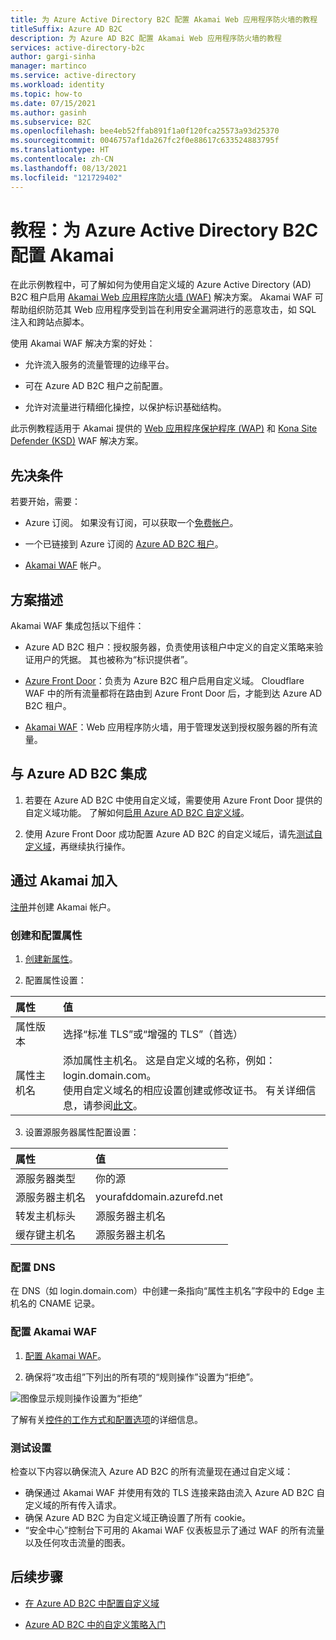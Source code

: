 ```yaml
---
title: 为 Azure Active Directory B2C 配置 Akamai Web 应用程序防火墙的教程
titleSuffix: Azure AD B2C
description: 为 Azure AD B2C 配置 Akamai Web 应用程序防火墙的教程
services: active-directory-b2c
author: gargi-sinha
manager: martinco
ms.service: active-directory
ms.workload: identity
ms.topic: how-to
ms.date: 07/15/2021
ms.author: gasinh
ms.subservice: B2C
ms.openlocfilehash: bee4eb52ffab891f1a0f120fca25573a93d25370
ms.sourcegitcommit: 0046757af1da267fc2f0e88617c633524883795f
ms.translationtype: HT
ms.contentlocale: zh-CN
ms.lasthandoff: 08/13/2021
ms.locfileid: "121729402"
---
```

# <a name="tutorial-configure-akamai-with-azure-active-directory-b2c"></a>教程：为 Azure Active Directory B2C 配置 Akamai

在此示例教程中，可了解如何为使用自定义域的 Azure Active Directory (AD) B2C 租户启用 [Akamai Web 应用程序防火墙 (WAF)](https://www.akamai.com/us/en/resources/web-application-firewall.jsp) 解决方案。 Akamai WAF 可帮助组织防范其 Web 应用程序受到旨在利用安全漏洞进行的恶意攻击，如 SQL 注入和跨站点脚本。

使用 Akamai WAF 解决方案的好处：

- 允许流入服务的流量管理的边缘平台。

- 可在 Azure AD B2C 租户之前配置。

- 允许对流量进行精细化操控，以保护标识基础结构。

此示例教程适用于 Akamai 提供的 [Web 应用程序保护程序 (WAP)](https://www.akamai.com/us/en/products/security/web-application-protector-enterprise-waf-firewall-ddos-protection.jsp) 和 [Kona Site Defender (KSD)](https://www.akamai.com/us/en/products/security/kona-site-defender.jsp) WAF 解决方案。

## <a name="prerequisites"></a>先决条件

若要开始，需要：

- Azure 订阅。 如果没有订阅，可以获取一个[免费帐户](https://azure.microsoft.com/free/)。

- 一个已链接到 Azure 订阅的 [Azure AD B2C 租户](tutorial-create-tenant.md)。

- [Akamai WAF](https://www.akamai.com/us/en/akamai-free-trials.jsp) 帐户。
 
## <a name="scenario-description"></a>方案描述

Akamai WAF 集成包括以下组件：

- Azure AD B2C 租户：授权服务器，负责使用该租户中定义的自定义策略来验证用户的凭据。  其也被称为“标识提供者”。

- [Azure Front Door](../frontdoor/front-door-overview.md)：负责为 Azure B2C 租户启用自定义域。 Cloudflare WAF 中的所有流量都将在路由到 Azure Front Door 后，才能到达 Azure AD B2C 租户。

- [Akamai WAF](https://www.akamai.com/us/en/resources/waf.jsp)：Web 应用程序防火墙，用于管理发送到授权服务器的所有流量。

## <a name="integrate-with-azure-ad-b2c"></a>与 Azure AD B2C 集成

1. 若要在 Azure AD B2C 中使用自定义域，需要使用 Azure Front Door 提供的自定义域功能。 了解如何[启用 Azure AD B2C 自定义域](./custom-domain.md?pivots=b2c-user-flow)。  

2. 使用 Azure Front Door 成功配置 Azure AD B2C 的自定义域后，请先[测试自定义域](./custom-domain.md?pivots=b2c-custom-policy#test-your-custom-domain)，再继续执行操作。  

## <a name="onboard-with-akamai"></a>通过 Akamai 加入

[注册](https://www.akamai.com)并创建 Akamai 帐户。

### <a name="create-and-configure-property"></a>创建和配置属性 

1. [创建新属性](https://control.akamai.com/wh/CUSTOMER/AKAMAI/en-US/WEBHELP/property-manager/property-manager-help/GUID-14BB87F2-282F-4C4A-8043-B422344884E6.html)。

2. 配置属性设置：  

| 属性 | 值 |
|:---------------|:---------------|
|属性版本 | 选择“标准 TLS”或“增强的 TLS”（首选） |
|属性主机名 | 添加属性主机名。 这是自定义域的名称，例如：login.domain.com。 <BR> 使用自定义域名的相应设置创建或修改证书。 有关详细信息，请参阅[此文](https://learn.akamai.com/en-us/webhelp/property-manager/https-delivery-with-property-manager/GUID-9EE0EB6A-E62B-4F5F-9340-60CBD093A429.html)。 |

3. 设置源服务器属性配置设置：

|属性| 值 |
|:-----------|:-----------|
| 源服务器类型 | 你的源 |
| 源服务器主机名 | yourafddomain.azurefd.net |
| 转发主机标头 | 源服务器主机名 |
| 缓存键主机名| 源服务器主机名 |

### <a name="configure-dns"></a>配置 DNS

在 DNS（如 login.domain.com）中创建一条指向“属性主机名”字段中的 Edge 主机名的 CNAME 记录。

### <a name="configure-akamai-waf"></a>配置 Akamai WAF

1. [配置 Akamai WAF](https://learn.akamai.com/en-us/webhelp/kona-site-defender/kona-site-defender-quick-start/GUID-6294B96C-AE8B-4D99-8F43-11B886E6C39A.html#GUID-6294B96C-AE8B-4D99-8F43-11B886E6C39A)。

2. 确保将“攻击组”下列出的所有项的“规则操作”设置为“拒绝”。

![图像显示规则操作设置为“拒绝”](./media/partner-akamai/rule-action-deny.png)

了解有关[控件的工作方式和配置选项](https://control.akamai.com/dl/security/GUID-81C0214B-602A-4663-839D-68BCBFF41292.html)的详细信息。

### <a name="test-the-settings"></a>测试设置

检查以下内容以确保流入 Azure AD B2C 的所有流量现在通过自定义域：

- 确保通过 Akamai WAF 并使用有效的 TLS 连接来路由流入 Azure AD B2C 自定义域的所有传入请求。
- 确保 Azure AD B2C 为自定义域正确设置了所有 cookie。
- “安全中心”控制台下可用的 Akamai WAF 仪表板显示了通过 WAF 的所有流量以及任何攻击流量的图表。

## <a name="next-steps"></a>后续步骤

- [在 Azure AD B2C 中配置自定义域](./custom-domain.md?pivots=b2c-user-flow)

- [Azure AD B2C 中的自定义策略入门](./tutorial-create-user-flows.md?pivots=b2c-custom-policy&tabs=applications)